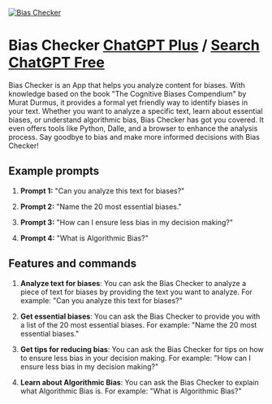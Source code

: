 
[![Bias Checker](https://files.oaiusercontent.com/file-4N0N56rZdysmLhrOemrFsqwG?se=2123-10-17T17%3A18%3A30Z&sp=r&sv=2021-08-06&sr=b&rscc=max-age%3D31536000%2C%20immutable&rscd=attachment%3B%20filename%3DThe%2520Cognitive%2520Bias%2520Compendium.png&sig=Io1ZVCIVR9U8lKrQeRkLw9ioRdzDPKw3YBogoH2af5I%3D)](https://chat.openai.com/g/g-FI22YAZb1-bias-checker)

# Bias Checker [ChatGPT Plus](https://chat.openai.com/g/g-FI22YAZb1-bias-checker) / [Search ChatGPT Free](https://gptcall.net/index.html#/?search=Bias%20Checker)

Bias Checker is an App that helps you analyze content for biases. With knowledge based on the book "The Cognitive Biases Compendium" by Murat Durmus, it provides a formal yet friendly way to identify biases in your text. Whether you want to analyze a specific text, learn about essential biases, or understand algorithmic bias, Bias Checker has got you covered. It even offers tools like Python, Dalle, and a browser to enhance the analysis process. Say goodbye to bias and make more informed decisions with Bias Checker!

## Example prompts

1. **Prompt 1:** "Can you analyze this text for biases?"

2. **Prompt 2:** "Name the 20 most essential biases."

3. **Prompt 3:** "How can I ensure less bias in my decision making?"

4. **Prompt 4:** "What is Algorithmic Bias?"

## Features and commands

1. **Analyze text for biases**: You can ask the Bias Checker to analyze a piece of text for biases by providing the text you want to analyze. For example: "Can you analyze this text for biases?"

2. **Get essential biases**: You can ask the Bias Checker to provide you with a list of the 20 most essential biases. For example: "Name the 20 most essential biases."

3. **Get tips for reducing bias**: You can ask the Bias Checker for tips on how to ensure less bias in your decision making. For example: "How can I ensure less bias in my decision making?"

4. **Learn about Algorithmic Bias**: You can ask the Bias Checker to explain what Algorithmic Bias is. For example: "What is Algorithmic Bias?"



